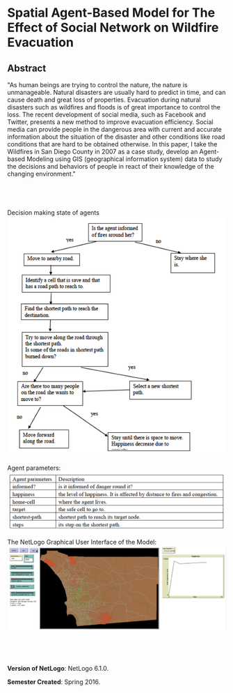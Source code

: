 # Spatial Agent-Based Model for The Effect of Social Network on Wildfire Evacuation

## Abstract

"As human beings are trying to control the nature, the nature is unmanageable. Natural disasters are usually hard to predict in time, and can cause death and great loss of properties. Evacuation during natural disasters such as wildfires and floods is of great importance to control the loss. The recent development of social media, such as Facebook and Twitter, presents a new method to improve evacuation efficiency. Social media can provide people in the dangerous area with current and accurate information about the situation of the disaster and other conditions like road conditions that are hard to be obtained otherwise. In this paper, I take the Wildfires in San Diego County in 2007 as a case study, develop an Agent-based Modeling using GIS (geographical information system) data to study the decisions and behaviors of people in react of their knowledge of the changing environment."

## &nbsp;

Decision making state of agents
![Decision making](DecisionMaking.png)

Agent parameters:
![Decision making](AgentParameters.png)

The NetLogo Graphical User Interface of the Model: 
![The NetLogo Graphical User Interface](GUI.png)

## &nbsp;

**Version of NetLogo**: NetLogo 6.1.0.

**Semester Created**: Spring 2016.

